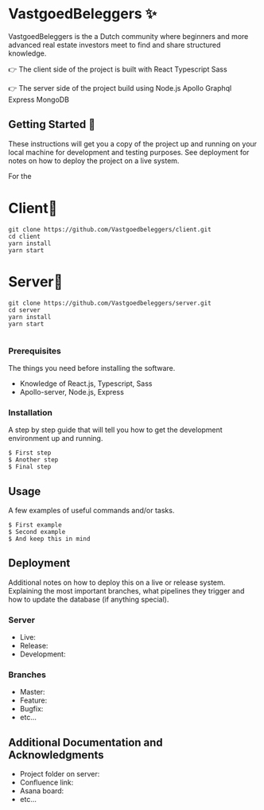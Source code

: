 # VastgoedBeleggers ✨

VastgoedBeleggers is the a Dutch community where beginners and more advanced real estate investors meet to find and share structured knowledge.

👉 The client side of the project is built with React Typescript Sass

👉 The server side of the project build using Node.js Apollo Graphql Express MongoDB

## Getting Started 🚀

These instructions will get you a copy of the project up and running on your local machine for development and testing purposes. See deployment for notes on how to deploy the project on a live system.

For the  
# Client🌟 

```
git clone https://github.com/Vastgoedbeleggers/client.git
cd client
yarn install
yarn start

```
# Server🌟

```
git clone https://github.com/Vastgoedbeleggers/server.git
cd server
yarn install
yarn start
 
```


### Prerequisites

The things you need before installing the software.

* Knowledge of React.js, Typescript, Sass
* Apollo-server, Node.js, Express

### Installation

A step by step guide that will tell you how to get the development environment up and running.

```
$ First step
$ Another step
$ Final step
```

## Usage

A few examples of useful commands and/or tasks.

```
$ First example
$ Second example
$ And keep this in mind
```

## Deployment

Additional notes on how to deploy this on a live or release system. Explaining the most important branches, what pipelines they trigger and how to update the database (if anything special).

### Server

* Live:
* Release:
* Development:

### Branches

* Master:
* Feature:
* Bugfix:
* etc...

## Additional Documentation and Acknowledgments

* Project folder on server:
* Confluence link:
* Asana board:
* etc...

